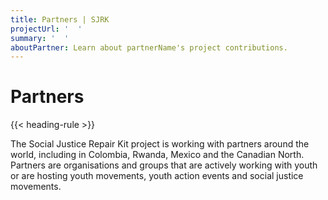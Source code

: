 ```yaml
---
title: Partners | SJRK
projectUrl: '  '
summary: '  '
aboutPartner: Learn about partnerName's project contributions.
---
```

# Partners

{{< heading-rule >}}

The Social Justice Repair Kit project is working with partners around the world, including in Colombia, Rwanda, Mexico and the Canadian North. Partners are organisations and groups that are actively working with youth or are hosting youth movements, youth action events and social justice movements.
